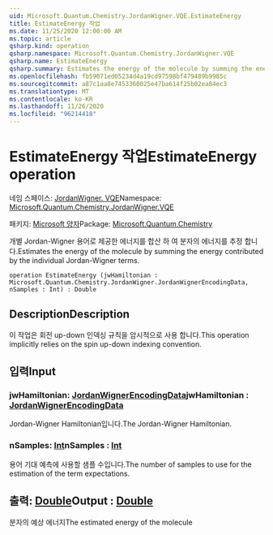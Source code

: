 ```yaml
---
uid: Microsoft.Quantum.Chemistry.JordanWigner.VQE.EstimateEnergy
title: EstimateEnergy 작업
ms.date: 11/25/2020 12:00:00 AM
ms.topic: article
qsharp.kind: operation
qsharp.namespace: Microsoft.Quantum.Chemistry.JordanWigner.VQE
qsharp.name: EstimateEnergy
qsharp.summary: Estimates the energy of the molecule by summing the energy contributed by the individual Jordan-Wigner terms.
ms.openlocfilehash: fb59071ed05234d4a19cd97598bf479489b9985c
ms.sourcegitcommit: a87c1aa8e7453360025e47ba614f25b02ea84ec3
ms.translationtype: MT
ms.contentlocale: ko-KR
ms.lasthandoff: 11/26/2020
ms.locfileid: "96214418"
---
```

# <a name="estimateenergy-operation"></a><span data-ttu-id="d8172-102">EstimateEnergy 작업</span><span class="sxs-lookup"><span data-stu-id="d8172-102">EstimateEnergy operation</span></span>

<span data-ttu-id="d8172-103">네임 스페이스: [JordanWigner. VQE](xref:Microsoft.Quantum.Chemistry.JordanWigner.VQE)</span><span class="sxs-lookup"><span data-stu-id="d8172-103">Namespace: [Microsoft.Quantum.Chemistry.JordanWigner.VQE](xref:Microsoft.Quantum.Chemistry.JordanWigner.VQE)</span></span>

<span data-ttu-id="d8172-104">패키지: [Microsoft 양자](https://nuget.org/packages/Microsoft.Quantum.Chemistry)</span><span class="sxs-lookup"><span data-stu-id="d8172-104">Package: [Microsoft.Quantum.Chemistry](https://nuget.org/packages/Microsoft.Quantum.Chemistry)</span></span>


<span data-ttu-id="d8172-105">개별 Jordan-Wigner 용어로 제공한 에너지를 합산 하 여 분자의 에너지를 추정 합니다.</span><span class="sxs-lookup"><span data-stu-id="d8172-105">Estimates the energy of the molecule by summing the energy contributed by the individual Jordan-Wigner terms.</span></span>

```qsharp
operation EstimateEnergy (jwHamiltonian : Microsoft.Quantum.Chemistry.JordanWigner.JordanWignerEncodingData, nSamples : Int) : Double
```


## <a name="description"></a><span data-ttu-id="d8172-106">Description</span><span class="sxs-lookup"><span data-stu-id="d8172-106">Description</span></span>

<span data-ttu-id="d8172-107">이 작업은 회전 up-down 인덱싱 규칙을 암시적으로 사용 합니다.</span><span class="sxs-lookup"><span data-stu-id="d8172-107">This operation implicitly relies on the spin up-down indexing convention.</span></span>

## <a name="input"></a><span data-ttu-id="d8172-108">입력</span><span class="sxs-lookup"><span data-stu-id="d8172-108">Input</span></span>

### <a name="jwhamiltonian--jordanwignerencodingdata"></a><span data-ttu-id="d8172-109">jwHamiltonian: [JordanWignerEncodingData](xref:Microsoft.Quantum.Chemistry.JordanWigner.JordanWignerEncodingData)</span><span class="sxs-lookup"><span data-stu-id="d8172-109">jwHamiltonian : [JordanWignerEncodingData](xref:Microsoft.Quantum.Chemistry.JordanWigner.JordanWignerEncodingData)</span></span>

<span data-ttu-id="d8172-110">Jordan-Wigner Hamiltonian입니다.</span><span class="sxs-lookup"><span data-stu-id="d8172-110">The Jordan-Wigner Hamiltonian.</span></span>


### <a name="nsamples--int"></a><span data-ttu-id="d8172-111">nSamples: [Int](xref:microsoft.quantum.lang-ref.int)</span><span class="sxs-lookup"><span data-stu-id="d8172-111">nSamples : [Int](xref:microsoft.quantum.lang-ref.int)</span></span>

<span data-ttu-id="d8172-112">용어 기대 예측에 사용할 샘플 수입니다.</span><span class="sxs-lookup"><span data-stu-id="d8172-112">The number of samples to use for the estimation of the term expectations.</span></span>



## <a name="output--double"></a><span data-ttu-id="d8172-113">출력: [Double](xref:microsoft.quantum.lang-ref.double)</span><span class="sxs-lookup"><span data-stu-id="d8172-113">Output : [Double](xref:microsoft.quantum.lang-ref.double)</span></span>

<span data-ttu-id="d8172-114">분자의 예상 에너지</span><span class="sxs-lookup"><span data-stu-id="d8172-114">The estimated energy of the molecule</span></span>